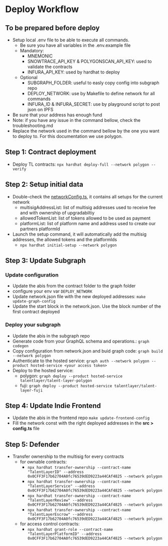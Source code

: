 # Deploy Workflow

## To be prepared before deploy

- Setup local .env file to be able to execute all commands.
  - Be sure you have all variables in the .env.example file
  - Mandatory:
    - MNEMONIC
    - SNOWTRACE_API_KEY & POLYGONSCAN_API_KEY: used to validate the contracts
    - INFURA_API_KEY: used by hardhat to deploy
  - Optional
    - SUBGRAPH_FOLDER: useful to easly copy config into subgraph repo
    - DEPLOY_NETWORK: use by Makefile to define network for all commands
    - INFURA_ID & INFURA_SECRET: use by playground script to post json on IPFS
- Be sure that your address has enough fund
- Note: if you have any issue in the command bellow, check the troubleshooting.md
- Replace the network used in the command bellow by the one you want to deploy to. For this documentation we use polygon.

## Step 1: Contract deployment

- Deploy TL contracts: `npx hardhat deploy-full --network polygon --verify`

## Step 2: Setup initial data

- Double-check the [networkConfig.ts](../networkConfig.ts), it contains all setups for the current network
  - multisigAddressList: list of multisig addresses used to receive fee and with ownership of upgradabiltiy
  - allowedTokenList: list of tokens allowed to be used as payment
  - platformList: list of platform name and address used to create our partners platformId
- Launch the setup command, it will automatically add the multisig addresses, the allowed tokens and the platformIds
  - `npx hardhat initial-setup --network polygon`

## Step 3: Update Subgraph

### Update configuration

- Update the abis from the contract folder to the graph folder
- configure your env var `DEPLOY_NETWORK`
- Update network.json file with the new deployed addresses: `make update-graph-config`
- Update the start block in the network.json. Use the block number of the first contract deployed

### Deploy your subgraph

- Update the abis in the subgraph repo
- Generate code from your GraphQL schema and operations.: `graph codegen`
- Copy configuration from network.json and buid graph code: `graph build --network polygon`
- Authenticate to the hosted service: `graph auth --network polygon --product hosted-service <your access token>`
- Deploy to the hosted service:
  - polygon: `graph deploy --product hosted-service talentlayer/talent-layer-polygon`
  - fuji: `graph deploy --product hosted-service talentlayer/talent-layer-fuji`

## Step 4: Update Indie Frontend

- Update the abis in the frontend repo `make update-frontend-config`
- Fill the network const with the right deployed addresses in the **src > config.ts** file

## Step 5: Defender

- Transfer ownership to the multisig for every contracts
  - for ownable contracts: 
    - `npx hardhat transfer-ownership --contract-name "TalentLayerID" --address 0x0CFF3F17b62704A0fc76539dED9223a44CAf4825 --network polygon`
    - `npx hardhat transfer-ownership --contract-name "TalentLayerService" --address 0x0CFF3F17b62704A0fc76539dED9223a44CAf4825 --network polygon`
    - `npx hardhat transfer-ownership --contract-name "TalentLayerReview" --address 0x0CFF3F17b62704A0fc76539dED9223a44CAf4825 --network polygon`
    - `npx hardhat transfer-ownership --contract-name "TalentLayerEscrow" --address 0x0CFF3F17b62704A0fc76539dED9223a44CAf4825 --network polygon`
  - for access control contracts: 
    - `npx hardhat grant-role --contract-name "TalentLayerPlatformID" --address 0x0CFF3F17b62704A0fc76539dED9223a44CAf4825 --network polygon`


